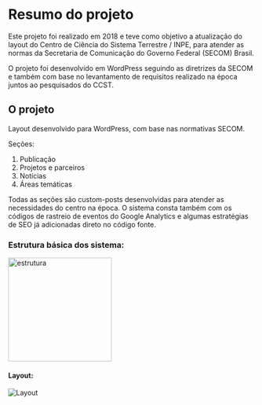 # Resumo do projeto 
Este projeto foi realizado em 2018 e teve como objetivo a atualização do layout do Centro de Ciência do Sistema Terrestre / INPE, para atender as normas da Secretaria de Comunicação do Governo Federal (SECOM) Brasil.

O projeto foi desenvolvido em WordPress seguindo as diretrizes da SECOM e também com base no levantamento de requisitos realizado na época juntos ao pesquisados do CCST.


## O projeto 
Layout desenvolvido para WordPress, com base nas normativas SECOM.

Seções:
1. Publicação 
2. Projetos e parceiros
3. Notícias 
4. Áreas temáticas

Todas as seções são custom-posts desenvolvidas para atender as necessidades do centro na época. 
O sistema consta também com os códigos de rastreio de eventos do Google Analytics e algumas estratégias de SEO já adicionadas direto no código fonte.

### Estrutura básica dos sistema:
<img width="211" alt="estrutura" src="https://user-images.githubusercontent.com/42068775/104830320-82d27c00-585c-11eb-9374-82e57305146e.png">


#### Layout:

![Layout](https://user-images.githubusercontent.com/42068775/104830298-54ed3780-585c-11eb-953b-ab38cbe018c0.png)

